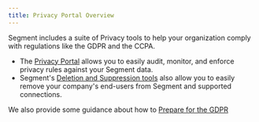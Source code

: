```yaml
---
title: Privacy Portal Overview
---
```


Segment includes a suite of Privacy tools to help your organization comply with regulations like the GDPR and the CCPA.

- The [Privacy Portal](/docs/privacy-portal/portal/) allows you to easily audit, monitor, and enforce privacy rules against your Segment data.
- Segment's [Deletion and Suppression tools](/docs/privacy-portal/user-deletion-and-suppression/) also allow you to easily remove your company's end-users from Segment and supported connections.

We also provide some guidance about how to [Prepare for the GDPR](/docs/privacy-portal/preparing-for-the-gdpr/)
